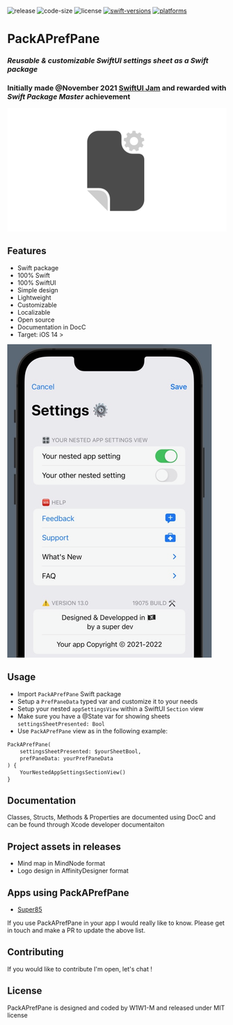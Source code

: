 ![release](https://img.shields.io/github/v/release/W1W1-M/PackAPrefPane?display_name=tag)
![code-size](https://img.shields.io/github/languages/code-size/W1W1-M/PackAPrefPane)
![license](https://img.shields.io/github/license/W1W1-M/PackAPrefPane)
[![swift-versions](https://img.shields.io/endpoint?url=https%3A%2F%2Fswiftpackageindex.com%2Fapi%2Fpackages%2FW1W1-M%2FPackAPrefPane%2Fbadge%3Ftype%3Dswift-versions)](https://swiftpackageindex.com/W1W1-M/PackAPrefPane)
[![platforms](https://img.shields.io/endpoint?url=https%3A%2F%2Fswiftpackageindex.com%2Fapi%2Fpackages%2FW1W1-M%2FPackAPrefPane%2Fbadge%3Ftype%3Dplatforms)](https://swiftpackageindex.com/W1W1-M/PackAPrefPane)

# **PackAPrefPane**

### *Reusable & customizable SwiftUI settings sheet as a Swift package*
### Initially made @November 2021 [SwiftUI Jam](https://www.swiftuijam.com/awards-nov-2021.html) and rewarded with *Swift Package Master* achievement

![PackAPrefPane Logo](/Sources/PackAPrefPane/Documentation.docc/Resources/PackAPrefPaneLogo.png)

## Features
* Swift package
* 100% Swift
* 100% SwiftUI
* Simple design
* Lightweight
* Customizable
* Localizable
* Open source
* Documentation in DocC 
* Target: iOS 14 >

![PackAPrefPane preview](/Sources/PackAPrefPane/Documentation.docc/Resources/PackAPrefPanePreview.png)

## Usage
* Import `PackAPrefPane` Swift package
* Setup a `PrefPaneData` typed var and customize it to your needs
* Setup your nested `appSettingsView` within a SwiftUI `Section` view
* Make sure you have a @State var for showing sheets `settingsSheetPresented: Bool`
* Use `PackAPrefPane` view as in the following example:  
```
PackAPrefPane(  
    settingsSheetPresented: $yourSheetBool,  
    prefPaneData: yourPrefPaneData  
) {  
    YourNestedAppSettingsSectionView() 
}  
``` 

## Documentation
Classes, Structs, Methods & Properties are documented using DocC and can be found through Xcode developer documentaiton

## Project assets in releases
* Mind map in MindNode format
* Logo design in AffinityDesigner format

## Apps using PackAPrefPane
* [Super85](https://apps.apple.com/app/super-85/id1564978634)

If you use PackAPrefPane in your app I would really like to know. Please get in touch and make a PR to update the above list.

## Contributing
If you would like to contribute I'm open, let's chat !

## License
PackAPrefPane is designed and coded by W1W1-M and released under MIT license
